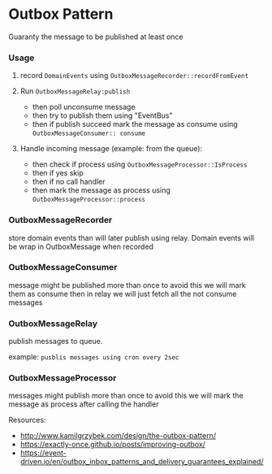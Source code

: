 # Outbox Pattern
Guaranty the message to be published at least once

### Usage
1. record `DomainEvents` using `OutboxMessageRecorder::recordFromEvent`


2. Run `OutboxMessageRelay:publish`
    - then poll unconsume message 
    - then try to publish them using "EventBus"
    - then if publish succeed mark the message as consume using `OutboxMessageConsumer::
      consume`


3. Handle incoming message (example: from the queue):
    - then check if process using `OutboxMessageProcessor::IsProcess`
    - then if yes skip
    - then if no call handler
    - then mark the message as process using `OutboxMessageProcessor::process`


### OutboxMessageRecorder
store domain events than will later publish using relay.
Domain events will be wrap in OutboxMessage when recorded

### OutboxMessageConsumer
message might be published more than once 
to avoid this we will mark them as consume 
then in relay we will just fetch all the not consume messages


### OutboxMessageRelay
publish messages to queue.

example: `pusblis messages using cron every 2sec`

### OutboxMessageProcessor
messages might publish more than once to avoid this
we will mark the message as process after calling the handler

Resources:

- http://www.kamilgrzybek.com/design/the-outbox-pattern/
- https://exactly-once.github.io/posts/improving-outbox/
- https://event-driven.io/en/outbox_inbox_patterns_and_delivery_guarantees_explained/
